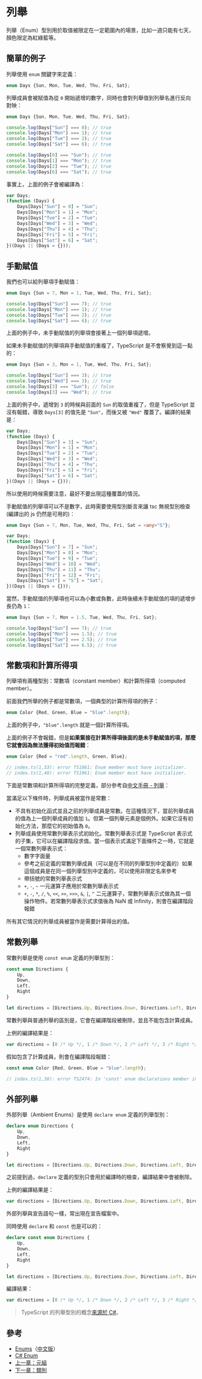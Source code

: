 # 列舉

列舉（Enum）型別用於取值被限定在一定範圍內的場景，比如一週只能有七天，顏色限定為紅綠藍等。

## 簡單的例子

列舉使用 `enum` 關鍵字來定義：

```typescript
enum Days {Sun, Mon, Tue, Wed, Thu, Fri, Sat};
```

列舉成員會被賦值為從 `0` 開始遞增的數字，同時也會對列舉值到列舉名進行反向對映：

```typescript
enum Days {Sun, Mon, Tue, Wed, Thu, Fri, Sat};

console.log(Days["Sun"] === 0); // true
console.log(Days["Mon"] === 1); // true
console.log(Days["Tue"] === 2); // true
console.log(Days["Sat"] === 6); // true

console.log(Days[0] === "Sun"); // true
console.log(Days[1] === "Mon"); // true
console.log(Days[2] === "Tue"); // true
console.log(Days[6] === "Sat"); // true
```

事實上，上面的例子會被編譯為：

```javascript
var Days;
(function (Days) {
    Days[Days["Sun"] = 0] = "Sun";
    Days[Days["Mon"] = 1] = "Mon";
    Days[Days["Tue"] = 2] = "Tue";
    Days[Days["Wed"] = 3] = "Wed";
    Days[Days["Thu"] = 4] = "Thu";
    Days[Days["Fri"] = 5] = "Fri";
    Days[Days["Sat"] = 6] = "Sat";
})(Days || (Days = {}));
```

## 手動賦值

我們也可以給列舉項手動賦值：

```typescript
enum Days {Sun = 7, Mon = 1, Tue, Wed, Thu, Fri, Sat};

console.log(Days["Sun"] === 7); // true
console.log(Days["Mon"] === 1); // true
console.log(Days["Tue"] === 2); // true
console.log(Days["Sat"] === 6); // true
```

上面的例子中，未手動賦值的列舉項會接著上一個列舉項遞增。

如果未手動賦值的列舉項與手動賦值的重複了，TypeScript 是不會察覺到這一點的：

```typescript
enum Days {Sun = 3, Mon = 1, Tue, Wed, Thu, Fri, Sat};

console.log(Days["Sun"] === 3); // true
console.log(Days["Wed"] === 3); // true
console.log(Days[3] === "Sun"); // false
console.log(Days[3] === "Wed"); // true
```

上面的例子中，遞增到 `3` 的時候與前面的 `Sun` 的取值重複了，但是 TypeScript 並沒有報錯，導致 `Days[3]` 的值先是 `"Sun"`，而後又被 `"Wed"` 覆蓋了。編譯的結果是：

```javascript
var Days;
(function (Days) {
    Days[Days["Sun"] = 3] = "Sun";
    Days[Days["Mon"] = 1] = "Mon";
    Days[Days["Tue"] = 2] = "Tue";
    Days[Days["Wed"] = 3] = "Wed";
    Days[Days["Thu"] = 4] = "Thu";
    Days[Days["Fri"] = 5] = "Fri";
    Days[Days["Sat"] = 6] = "Sat";
})(Days || (Days = {}));
```

所以使用的時候需要注意，最好不要出現這種覆蓋的情況。

手動賦值的列舉項可以不是數字，此時需要使用型別斷言來讓 tsc 無視型別檢查 \(編譯出的 js 仍然是可用的\)：

```typescript
enum Days {Sun = 7, Mon, Tue, Wed, Thu, Fri, Sat = <any>"S"};
```

```javascript
var Days;
(function (Days) {
    Days[Days["Sun"] = 7] = "Sun";
    Days[Days["Mon"] = 8] = "Mon";
    Days[Days["Tue"] = 9] = "Tue";
    Days[Days["Wed"] = 10] = "Wed";
    Days[Days["Thu"] = 11] = "Thu";
    Days[Days["Fri"] = 12] = "Fri";
    Days[Days["Sat"] = "S"] = "Sat";
})(Days || (Days = {}));
```

當然，手動賦值的列舉項也可以為小數或負數，此時後續未手動賦值的項的遞增步長仍為 `1`：

```typescript
enum Days {Sun = 7, Mon = 1.5, Tue, Wed, Thu, Fri, Sat};

console.log(Days["Sun"] === 7); // true
console.log(Days["Mon"] === 1.5); // true
console.log(Days["Tue"] === 2.5); // true
console.log(Days["Sat"] === 6.5); // true
```

## 常數項和計算所得項

列舉項有兩種型別：常數項（constant member）和計算所得項（computed member）。

前面我們所舉的例子都是常數項，一個典型的計算所得項的例子：

```typescript
enum Color {Red, Green, Blue = "blue".length};
```

上面的例子中，`"blue".length` 就是一個計算所得項。

上面的例子不會報錯，但是**如果緊接在計算所得項後面的是未手動賦值的項，那麼它就會因為無法獲得初始值而報錯**：

```typescript
enum Color {Red = "red".length, Green, Blue};

// index.ts(1,33): error TS1061: Enum member must have initializer.
// index.ts(1,40): error TS1061: Enum member must have initializer.
```

下面是常數項和計算所得項的完整定義，部分參考自[中文手冊 - 列舉](https://zhongsp.gitbooks.io/typescript-handbook/content/doc/handbook/Enums.html)：

當滿足以下條件時，列舉成員被當作是常數：

* 不具有初始化函式並且之前的列舉成員是常數。在這種情況下，當前列舉成員的值為上一個列舉成員的值加 `1`。但第一個列舉元素是個例外。如果它沒有初始化方法，那麼它的初始值為 `0`。
* 列舉成員使用常數列舉表示式初始化。常數列舉表示式是 TypeScript 表示式的子集，它可以在編譯階段求值。當一個表示式滿足下面條件之一時，它就是一個常數列舉表示式：
  * 數字字面量
  * 參考之前定義的常數列舉成員（可以是在不同的列舉型別中定義的）如果這個成員是在同一個列舉型別中定義的，可以使用非限定名來參考
  * 帶括號的常數列舉表示式
  * `+`, `-`, `~` 一元運算子應用於常數列舉表示式
  * `+`, `-`, `*`, `/`, `%`, `<<`, `>>`, `>>>`, `&`, `|`, `^` 二元運算子，常數列舉表示式做為其一個操作物件。若常數列舉表示式求值後為 NaN 或 Infinity，則會在編譯階段報錯

所有其它情況的列舉成員被當作是需要計算得出的值。

## 常數列舉

常數列舉是使用 `const enum` 定義的列舉型別：

```typescript
const enum Directions {
    Up,
    Down,
    Left,
    Right
}

let directions = [Directions.Up, Directions.Down, Directions.Left, Directions.Right];
```

常數列舉與普通列舉的區別是，它會在編譯階段被刪除，並且不能包含計算成員。

上例的編譯結果是：

```javascript
var directions = [0 /* Up */, 1 /* Down */, 2 /* Left */, 3 /* Right */];
```

假如包含了計算成員，則會在編譯階段報錯：

```typescript
const enum Color {Red, Green, Blue = "blue".length};

// index.ts(1,38): error TS2474: In 'const' enum declarations member initializer must be constant expression.
```

## 外部列舉

外部列舉（Ambient Enums）是使用 `declare enum` 定義的列舉型別：

```typescript
declare enum Directions {
    Up,
    Down,
    Left,
    Right
}

let directions = [Directions.Up, Directions.Down, Directions.Left, Directions.Right];
```

之前提到過，`declare` 定義的型別只會用於編譯時的檢查，編譯結果中會被刪除。

上例的編譯結果是：

```javascript
var directions = [Directions.Up, Directions.Down, Directions.Left, Directions.Right];
```

外部列舉與宣告語句一樣，常出現在宣告檔案中。

同時使用 `declare` 和 `const` 也是可以的：

```typescript
declare const enum Directions {
    Up,
    Down,
    Left,
    Right
}

let directions = [Directions.Up, Directions.Down, Directions.Left, Directions.Right];
```

編譯結果：

```javascript
var directions = [0 /* Up */, 1 /* Down */, 2 /* Left */, 3 /* Right */];
```

> TypeScript 的列舉型別的概念[來源於 C\#](https://msdn.microsoft.com/zh-cn/library/sbbt4032.aspx)。

## 參考

* [Enums](http://www.typescriptlang.org/docs/handbook/enums.html)（[中文版](https://zhongsp.gitbooks.io/typescript-handbook/content/doc/handbook/Enums.html)）
* [C\# Enum](https://msdn.microsoft.com/zh-cn/library/sbbt4032.aspx)
* [上一章：元組](tuple.md)
* [下一章：類別](class.md)

